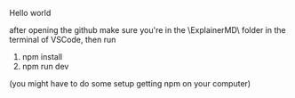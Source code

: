 Hello world

after opening the github make sure you're in the \ExplainerMD\ folder in the terminal of VSCode, then run
1. npm install 
2. npm run dev

(you might have to do some setup getting npm on your computer)